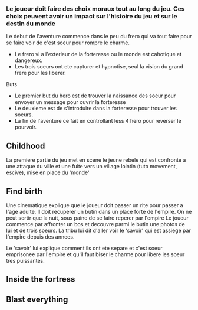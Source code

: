 ### Le joueur doit faire des choix moraux tout au long du jeu. Ces choix peuvent avoir un impact sur l'histoire du jeu et sur le destin du monde

Le debut de l'aventure commence dans le peu du frero qui va tout faire pour se faire voir de c'est soeur pour rompre le charme.
- Le frero vi a l'exterieur de la forteresse ou le monde est cahotique et dangereux.
- Les trois soeurs ont ete capturer et hypnotise, seul la vision du grand frere pour les liberer.

Buts
- Le premier but du hero est de trouver la naissance des soeur pour envoyer un message pour ouvrir la forteresse
- Le deuxieme est de s'introduire dans la forteresse pour trouver les soeurs.
- La fin de l'aventure ce fait en controllant less 4 hero pour reverser le pourvoir.

## Childhood

La premiere partie du jeu met en scene le jeune rebele qui est confronte a une attaque du ville et une fuite vers un village lointin (tuto movement, escive), mise en place du 'monde'


## Find birth

Une cinematique explique que le joueur doit passer un rite pour passer a l'age adulte. Il doit recuperer un butin dans un place forte de l'empire.
On ne peut sortir que la nuit, sous paine de se faire reperer par l'empire
Le joueur commence par affronter un bos et decouvre parmi le butin une photos de lui et de trois soeurs.
La tribu lui dit d'aller voir le 'savoir' qui est assiege par l'empire depuis des annees.

Le 'savoir' lui explique comment ils ont ete separe et c'est soeur emprisonee par l'empire et qu'il faut biser le charme pour libere les soeur tres puissantes. 

## Inside the fortress

## Blast everything
